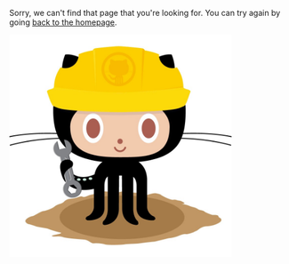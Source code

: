 Sorry, we can't find that page that you're looking for. You can try again by going [back to the homepage](/).

[<img src="/assets/images/404.jpg" alt="Constructocat by https://github.com/jasoncostello" style="width: 400px;"/>](/)
